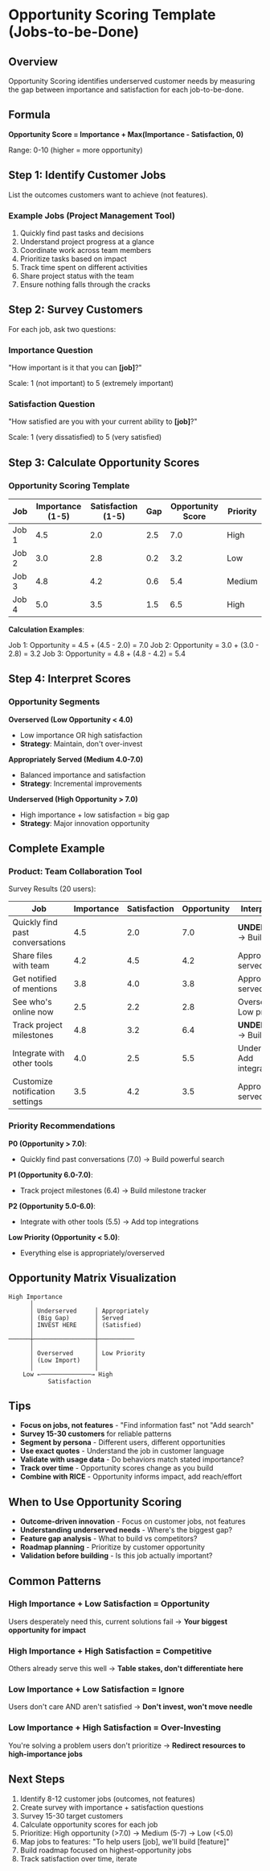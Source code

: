 # Opportunity Scoring Template (Jobs-to-be-Done)

## Overview

Opportunity Scoring identifies underserved customer needs by measuring the gap between importance and satisfaction for each job-to-be-done.

## Formula

**Opportunity Score = Importance + Max(Importance - Satisfaction, 0)**

Range: 0-10 (higher = more opportunity)

## Step 1: Identify Customer Jobs

List the outcomes customers want to achieve (not features).

### Example Jobs (Project Management Tool)

1. Quickly find past tasks and decisions
2. Understand project progress at a glance
3. Coordinate work across team members
4. Prioritize tasks based on impact
5. Track time spent on different activities
6. Share project status with the team
7. Ensure nothing falls through the cracks

## Step 2: Survey Customers

For each job, ask two questions:

### Importance Question
"How important is it that you can **[job]**?"

Scale: 1 (not important) to 5 (extremely important)

### Satisfaction Question
"How satisfied are you with your current ability to **[job]**?"

Scale: 1 (very dissatisfied) to 5 (very satisfied)

## Step 3: Calculate Opportunity Scores

### Opportunity Scoring Template

| Job | Importance (1-5) | Satisfaction (1-5) | Gap | Opportunity Score | Priority |
|-----|------------------|-------------------|-----|-------------------|----------|
| Job 1 | 4.5 | 2.0 | 2.5 | 7.0 | High |
| Job 2 | 3.0 | 2.8 | 0.2 | 3.2 | Low |
| Job 3 | 4.8 | 4.2 | 0.6 | 5.4 | Medium |
| Job 4 | 5.0 | 3.5 | 1.5 | 6.5 | High |

**Calculation Examples**:

Job 1: Opportunity = 4.5 + (4.5 - 2.0) = 7.0
Job 2: Opportunity = 3.0 + (3.0 - 2.8) = 3.2
Job 3: Opportunity = 4.8 + (4.8 - 4.2) = 5.4

## Step 4: Interpret Scores

### Opportunity Segments

**Overserved (Low Opportunity < 4.0)**
- Low importance OR high satisfaction
- **Strategy**: Maintain, don't over-invest

**Appropriately Served (Medium 4.0-7.0)**
- Balanced importance and satisfaction
- **Strategy**: Incremental improvements

**Underserved (High Opportunity > 7.0)**
- High importance + low satisfaction = big gap
- **Strategy**: Major innovation opportunity

## Complete Example

### Product: Team Collaboration Tool

Survey Results (20 users):

| Job | Importance | Satisfaction | Opportunity | Interpretation |
|-----|------------|--------------|-------------|----------------|
| Quickly find past conversations | 4.5 | 2.0 | 7.0 | **UNDERSERVED** → Build search |
| Share files with team | 4.2 | 4.5 | 4.2 | Appropriately served |
| Get notified of mentions | 3.8 | 4.0 | 3.8 | Appropriately served |
| See who's online now | 2.5 | 2.2 | 2.8 | Overserved → Low priority |
| Track project milestones | 4.8 | 3.2 | 6.4 | **UNDERSERVED** → Build tracker |
| Integrate with other tools | 4.0 | 2.5 | 5.5 | Underserved → Add integrations |
| Customize notification settings | 3.5 | 4.2 | 3.5 | Appropriately served |

### Priority Recommendations

**P0 (Opportunity > 7.0)**:
- Quickly find past conversations (7.0) → Build powerful search

**P1 (Opportunity 6.0-7.0)**:
- Track project milestones (6.4) → Build milestone tracker

**P2 (Opportunity 5.0-6.0)**:
- Integrate with other tools (5.5) → Add top integrations

**Low Priority (Opportunity < 5.0)**:
- Everything else is appropriately/overserved

## Opportunity Matrix Visualization

```
High Importance
      │
      │ Underserved     │ Appropriately
      │ (Big Gap)       │ Served
      │ INVEST HERE     │ (Satisfied)
      │                 │
──────┼─────────────────┼──────────
      │                 │
      │ Overserved      │ Low Priority
      │ (Low Import)    │
      │                 │
    Low ←──────────────→ High
           Satisfaction
```

## Tips

- **Focus on jobs, not features** - "Find information fast" not "Add search"
- **Survey 15-30 customers** for reliable patterns
- **Segment by persona** - Different users, different opportunities
- **Use exact quotes** - Understand the job in customer language
- **Validate with usage data** - Do behaviors match stated importance?
- **Track over time** - Opportunity scores change as you build
- **Combine with RICE** - Opportunity informs impact, add reach/effort

## When to Use Opportunity Scoring

- **Outcome-driven innovation** - Focus on customer jobs, not features
- **Understanding underserved needs** - Where's the biggest gap?
- **Feature gap analysis** - What to build vs competitors?
- **Roadmap planning** - Prioritize by customer opportunity
- **Validation before building** - Is this job actually important?

## Common Patterns

### High Importance + Low Satisfaction = Opportunity
Users desperately need this, current solutions fail
→ **Your biggest opportunity for impact**

### High Importance + High Satisfaction = Competitive
Others already serve this well
→ **Table stakes, don't differentiate here**

### Low Importance + Low Satisfaction = Ignore
Users don't care AND aren't satisfied
→ **Don't invest, won't move needle**

### Low Importance + High Satisfaction = Over-Investing
You're solving a problem users don't prioritize
→ **Redirect resources to high-importance jobs**

## Next Steps

1. Identify 8-12 customer jobs (outcomes, not features)
2. Create survey with importance + satisfaction questions
3. Survey 15-30 target customers
4. Calculate opportunity scores for each job
5. Prioritize: High opportunity (>7.0) → Medium (5-7) → Low (<5.0)
6. Map jobs to features: "To help users [job], we'll build [feature]"
7. Build roadmap focused on highest-opportunity jobs
8. Track satisfaction over time, iterate
